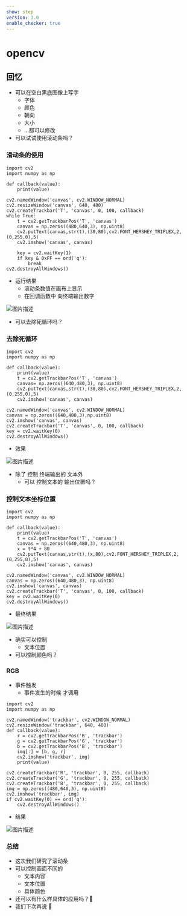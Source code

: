 ```yaml
---
show: step
version: 1.0
enable_checker: true
---
```


# opencv

## 回忆


- 可以在空白黑底图像上写字
	- 字体
	- 颜色
	- 朝向
	- 大小
	- ...都可以修改
- 可以试试使用滚动条吗？

### 滑动条的使用
```python3
import cv2
import numpy as np

def callback(value):
    print(value)

cv2.namedWindow('canvas', cv2.WINDOW_NORMAL)
cv2.resizeWindow('canvas', 640, 480)
cv2.createTrackbar('T', 'canvas', 0, 100, callback)
while True:
    t = cv2.getTrackbarPos('T', 'canvas')
    canvas = np.zeros((480,640,3), np.uint8)
    cv2.putText(canvas,str(t),(30,80),cv2.FONT_HERSHEY_TRIPLEX,2,(0,255,0),5)
    cv2.imshow('canvas', canvas)

    key = cv2.waitKey(1)
    if key & 0xFF == ord('q'):
        break
cv2.destroyAllWindows()
```

- 运行结果
	- 滚动条数值在画布上显示
	- 在回调函数中 向终端输出数字

![图片描述](https://doc.shiyanlou.com/courses/uid1190679-20240106-1704513188577)

- 可以去除死循环吗？

### 去除死循环

```
import cv2
import numpy as np

def callback(value):
    print(value)
    t = cv2.getTrackbarPos('T', 'canvas')
    canvas= np.zeros((640,480,3), np.uint8)
    cv2.putText(canvas,str(t),(30,80),cv2.FONT_HERSHEY_TRIPLEX,2,(0,255,0),5)
    cv2.imshow('canvas', canvas)

cv2.namedWindow('canvas', cv2.WINDOW_NORMAL)
canvas = np.zeros((640,480,3),np.uint8)
cv2.imshow('canvas', canvas)
cv2.createTrackbar('T', 'canvas', 0, 100, callback)
key = cv2.waitKey(0)
cv2.destroyAllWindows()

```

- 效果

![图片描述](https://doc.shiyanlou.com/courses/uid1190679-20240224-1708757216284)

- 除了 控制 终端输出的 文本外
	- 可以 控制文本的 输出位置吗？

### 控制文本坐标位置

```
import cv2
import numpy as np

def callback(value):
    print(value)
    t = cv2.getTrackbarPos('T', 'canvas')
    canvas = np.zeros((640,480,3), np.uint8)
    x = t*4 + 80
    cv2.putText(canvas,str(t),(x,80),cv2.FONT_HERSHEY_TRIPLEX,2,(0,255,0),5)
    cv2.imshow('canvas', canvas)

cv2.namedWindow('canvas', cv2.WINDOW_NORMAL)
canvas = np.zeros((640,480,3), np.uint8)
cv2.imshow('canvas', canvas)
cv2.createTrackbar('T', 'canvas', 0, 100, callback)
key = cv2.waitKey(0)
cv2.destroyAllWindows()
```

- 最终结果

![图片描述](https://doc.shiyanlou.com/courses/uid1190679-20240106-1704513360965)

- 确实可以控制
	- 文本位置
- 可以控制颜色吗？

###  RGB

- 事件触发
	- 事件发生的时候 才调用

```
import cv2
import numpy as np

cv2.namedWindow('trackbar', cv2.WINDOW_NORMAL)
cv2.resizeWindow('trackbar', 640, 480)
def callback(value):
    r = cv2.getTrackbarPos('R', 'trackbar')
    g = cv2.getTrackbarPos('G', 'trackbar')
    b = cv2.getTrackbarPos('B', 'trackbar')
    img[:] = [b, g, r]
    cv2.imshow('trackbar', img)
    print(value)

cv2.createTrackbar('R', 'trackbar', 0, 255, callback)
cv2.createTrackbar('G', 'trackbar', 0, 255, callback)
cv2.createTrackbar('B', 'trackbar', 0, 255, callback)
img = np.zeros((480,640,3), np.uint8)
cv2.imshow('trackbar', img)
if cv2.waitKey(0) == ord('q'):
    cv2.destroyAllWindows()
```

- 结果

![图片描述](https://doc.shiyanlou.com/courses/uid1190679-20240219-1708355322670)

### 总结 
- 这次我们研究了滚动条
- 可以控制画面不同的
	- 文本内容
	- 文本位置
	- 具体颜色
- 还可以有什么样具体的应用吗？🤔
- 我们下次再说	👋